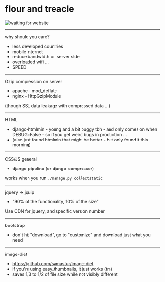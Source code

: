 flour and treacle
=================

![waiting for website](slow-internet-connection--300x294.jpg)

---

why should you care?

- less developed countries
- mobile internet
- reduce bandwidth on server side
- overloaded wifi ...
- SPEED

---

Gzip compression on server

- apache - mod_deflate
- nginx - HttpGzipModule

(though SSL data leakage with compressed data ...)

---

HTML

- django-htmlmin - young and a bit buggy tbh - and only comes on when DEBUG=False - so if you get weird bugs in production ...
- (also just found htmlmin that might be better - but only found it this morning)

---

CSS/JS general

- django-pipeline (or django-compressor)

works when you run `./manage.py collectstatic`

---

jquery -> jquip

- "90% of the functionality, 10% of the size"

Use CDN for jquery, and specific version number

---

bootstrap

- don't hit "download", go to "customize" and download just what you need

---

image-diet

- https://github.com/samastur/image-diet
- if you're using easy_thumbnails, it just works (tm)
- saves 1/3 to 1/2 of file size while not visibly different

